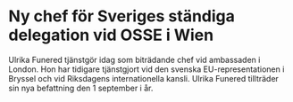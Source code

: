 # Ny chef för Sveriges ständiga delegation vid OSSE i Wien

Ulrika Funered tjänstgör idag som biträdande chef vid ambassaden i London. Hon har tidigare tjänstgjort vid den svenska EU-representationen i Bryssel och vid Riksdagens internationella kansli.
Ulrika Funered tillträder sin nya befattning den 1 september i år.
